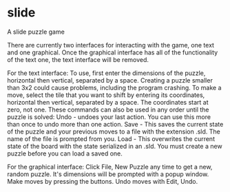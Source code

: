 # slide
A slide puzzle game

There are currently two interfaces for interacting with the game, one text and one graphical.
Once the graphical interface has all of the functionality of the text one, the text interface
will be removed.

For the text interface:
To use, first enter the dimensions of the puzzle, horizontal then vertical,
separated by a space. Creating a puzzle smaller than 3x2 could cause problems,
including the program crashing. To make a move, select the tile that you want to shift by
entering its coordinates, horizontal then vertical, separated by a space. The
coordinates start at zero, not one. These commands can also be used in any
order until the puzzle is solved: Undo - undoes your last action. You can use
this more than once to undo more than one action. Save - This saves the
current state of the puzzle and your previous moves to a file with the
extension .sld. The name of the file is prompted from you. Load - This
overwrites the current state of the board with the state serialized in an
.sld. You must create a new puzzle before you can load a saved one.

For the graphical interface:
Click File, New Puzzle any time to get a new, random puzzle. It's dimensions
will be prompted with a popup window. Make moves by pressing the buttons.
Undo moves with Edit, Undo.
